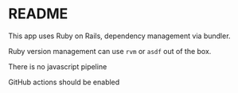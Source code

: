 # README

This app uses Ruby on Rails, dependency management via bundler.

Ruby version management can use `rvm` or `asdf` out of the box.

There is no javascript pipeline

GitHub actions should be enabled
